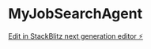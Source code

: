 # MyJobSearchAgent

[Edit in StackBlitz next generation editor ⚡️](https://stackblitz.com/~/github.com/AlexAggarwal/MyJobSearchAgent)